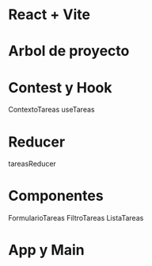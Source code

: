 # React + Vite


# Arbol de proyecto

# Contest y Hook

ContextoTareas
useTareas

# Reducer
tareasReducer
# Componentes

FormularioTareas
FiltroTareas
ListaTareas

# App y Main